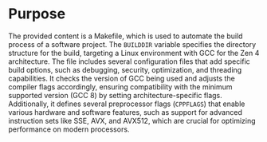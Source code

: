 # Purpose
The provided content is a Makefile, which is used to automate the build process of a software project. The `BUILDDIR` variable specifies the directory structure for the build, targeting a Linux environment with GCC for the Zen 4 architecture. The file includes several configuration files that add specific build options, such as debugging, security, optimization, and threading capabilities. It checks the version of GCC being used and adjusts the compiler flags accordingly, ensuring compatibility with the minimum supported version (GCC 8) by setting architecture-specific flags. Additionally, it defines several preprocessor flags (`CPPFLAGS`) that enable various hardware and software features, such as support for advanced instruction sets like SSE, AVX, and AVX512, which are crucial for optimizing performance on modern processors.
